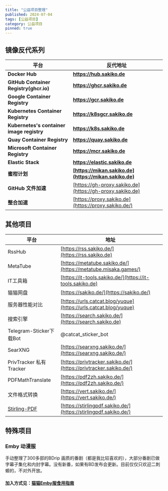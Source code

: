 ```yaml
---
title: "公益项目整理"
published: 2024-07-04
tags: [公益项目]
category: 公益项目
pinned: true
---
```


## 镜像反代系列

| 平台 | 反代地址 |
| --- | --- |
| **Docker Hub** | **https://hub.sakiko.de** |
| **GitHub Container Registry(ghcr.io)** | **https://ghcr.sakiko.de** |
| **Google Container Registry** | **https://gcr.sakiko.de** |
| **Kubernetes Container Registry** | **https://k8sgcr.sakiko.de** |
| **Kubernetes's container image registry** | **https://k8s.sakiko.de** |
| **Quay Container Registry** | **https://quay.sakiko.de** |
| **Microsoft Container Registry** | **https://mcr.sakiko.de** |
| **Elastic Stack** | **https://elastic.sakiko.de** |
| **蜜柑计划** | **[https://mikan.sakiko.de](https://mikan.sakiko.de)** |
| **GitHub 文件加速** | [https://gh-proxy.sakiko.de](https://gh-proxy.sakiko.de) |
| **整合加速** | [https://proxy.sakiko.de](https://proxy.sakiko.de/) |

## 其他项目

| 平台 | 地址 |
| --- | --- |
| RssHub | [https://rss.sakiko.de/](https://rss.sakiko.de) |
| MetaTube | [https://metatube.sakiko.de/](https://metatube.misaka.games/) |
| IT工具箱 | [https://it-tools.sakiko.de/](https://it-tools.sakiko.de) |
| 猫猫网盘 | [https://sakiko.de/](https://sakiko.de/) |
| 服务器性能对比 | [https://urls.catcat.blog/yuque](https://urls.catcat.blog/yuque) |
| 搜索引擎 | [https://search.sakiko.de/](https://search.sakiko.de) |
| Telegram-Sticker下载Bot | @catcat\_sticker\_bot |
| SearXNG | [https://searxng.sakiko.de/](https://searxng.sakiko.de/) |
| PrivTracker 私有Tracker | [https://privtracker.sakiko.de/](https://privtracker.sakiko.de/) |
| PDFMathTranslate | [https://pdf2zh.sakiko.de/](https://pdf2zh.sakiko.de/) |
| 文件格式转换 | [https://vert.sakiko.de/](https://vert.sakiko.de/) |
| [Stirling-PDF](https://github.com/Stirling-Tools/Stirling-PDF) | [https://stirlingpdf.sakiko.de/](https://stirlingpdf.sakiko.de/) |

## 特殊项目

### Emby 动漫服

手动整理了300多部的BDrip 画质的番剧（都是我比较喜欢的），大部分番剧已做字幕子集化和内封字幕。没有新番，如果有BD发布会更新。目前仅仅只欢迎二刺螈的，不对外开放。

#### 加入方式见：[猫猫Emby服食用指南](https://catcat.blog/catcat-emby.html)

<picture>
    <source srcset="https://s3.catcat.blog/images/2024/07/image-1.avif" type="image/avif">
    <source srcset="https://s3.catcat.blog/images/2024/07/image-1.webp" type="image/webp">
    <img src="https://s3.catcat.blog/images/2024/07/image-1.jpg" alt="" loading="lazy">
</picture>

<picture>
    <source srcset="https://s3.catcat.blog/images/2024/07/image-2.avif" type="image/avif">
    <source srcset="https://s3.catcat.blog/images/2024/07/image-2.webp" type="image/webp">
    <img src="https://s3.catcat.blog/images/2024/07/image-2.jpg" alt="" loading="lazy">
</picture>

<picture>
    <source srcset="https://s3.catcat.blog/images/2024/07/image-3.avif" type="image/avif">
    <source srcset="https://s3.catcat.blog/images/2024/07/image-3.webp" type="image/webp">
    <img src="https://s3.catcat.blog/images/2024/07/image-3.jpg" alt="" loading="lazy">
</picture>

<picture>
    <source srcset="https://s3.catcat.blog/images/2024/07/image-4.avif" type="image/avif">
    <source srcset="https://s3.catcat.blog/images/2024/07/image-4.webp" type="image/webp">
    <img src="https://s3.catcat.blog/images/2024/07/image-4.jpg" alt="" loading="lazy">
</picture>
